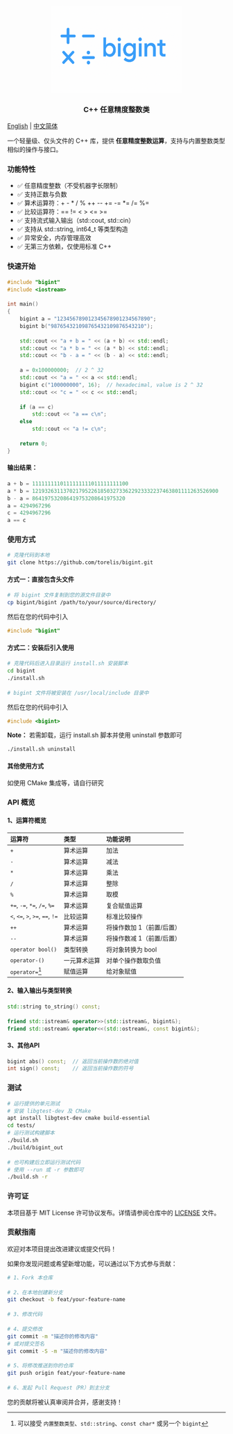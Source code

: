 <p align="center">
  <img src="logo.png" alt="bigint logo" width="300"/>
</p>
<h3 align="center">C++ 任意精度整数类</h3>

[English](README_en.md) | [中文简体](README.md)

一个轻量级、仅头文件的 C++ 库，提供 **任意精度整数运算**，支持与内置整数类型相似的操作与接口。

### 功能特性
- ✅ 任意精度整数（不受机器字长限制）
- ✅ 支持正数与负数
- ✅ 算术运算符：+ - * / % ++ -- += -= *= /= %=
- ✅ 比较运算符：== != < > <= >=
- ✅ 支持流式输入输出（std::cout, std::cin）
- ✅ 支持从 std::string, int64_t 等类型构造
- ✅ 异常安全，内存管理高效
- ✅ 无第三方依赖，仅使用标准 C++

### 快速开始
```cpp
#include "bigint"
#include <iostream>

int main()
{
    bigint a = "123456789012345678901234567890";
    bigint b("987654321098765432109876543210");

    std::cout << "a + b = " << (a + b) << std::endl;
    std::cout << "a * b = " << (a * b) << std::endl;
    std::cout << "b - a = " << (b - a) << std::endl;

    a = 0x100000000;  // 2 ^ 32
    std::cout << "a = " << a << std::endl;
    bigint c("100000000", 16);  // hexadecimal, value is 2 ^ 32
    std::cout << "c = " << c << std::endl;

    if (a == c)
        std::cout << "a == c\n";
    else
        std::cout << "a != c\n";

    return 0;
}
```

#### 输出结果：
```cpp
a + b = 1111111110111111111011111111100
a * b = 121932631137021795226185032733622923332237463801111263526900
b - a = 864197532086419753208641975320
a = 4294967296
c = 4294967296
a == c
```

### 使用方式
```bash
# 克隆代码到本地
git clone https://github.com/torelis/bigint.git
```

#### 方式一：直接包含头文件
```bash
# 将 bigint 文件复制到您的源文件目录中
cp bigint/bigint /path/to/your/source/directory/
```

然后在您的代码中引入
```cpp
#include "bigint"
```

#### 方式二：安装后引入使用
```bash
# 克隆代码后进入目录运行 install.sh 安装脚本
cd bigint
./install.sh

# bigint 文件将被安装在 /usr/local/include 目录中
```

然后在您的代码中引入
```cpp
#include <bigint>
```

**Note：** 若需卸载，运行 install.sh 脚本并使用 uninstall 参数即可
```bash
./install.sh uninstall
```

#### 其他使用方式
如使用 CMake 集成等，请自行研究

### API 概览
#### 1、运算符概览
| 运算符 | 类型 | 功能说明 |
|:----------|:----------|:----------|
| `+` | 算术运算 | 加法 |
| `-` | 算术运算 | 减法 |
| `*` | 算术运算 | 乘法 |
| `/` | 算术运算 | 整除 |
| `%` | 算术运算 | 取模 |
| `+=`, `-=`, `*=`, `/=`, `%=` | 算术运算 | 复合赋值运算 |
| `<`, `<=`, `>`, `>=`, `==`, `!=` | 比较运算 | 标准比较操作 |
| `++` | 算术运算 | 将操作数加 1（前置/后置） |
| `--` | 算术运算 | 将操作数减 1（前置/后置） |
| `operator bool()` | 类型转换 | 将对象转换为 bool |
| `operator-()` | 一元算术运算 | 对单个操作数取负值 |
| `operator=`[^1] | 赋值运算 | 给对象赋值 |

[^1]: 可以接受 `内置整数类型`、`std::string`、`const char*` 或另一个 `bigint`

#### 2、输入输出与类型转换
```cpp
std::string to_string() const;

friend std::istream& operator>>(std::istream&, bigint&);
friend std::ostream& operator<<(std::ostream&, const bigint&);
```

#### 3、其他API
```cpp
bigint abs() const;  // 返回当前操作数的绝对值
int sign() const;    // 返回当前操作数的符号
```

### 测试
```bash
# 运行提供的单元测试
# 安装 libgtest-dev 及 CMake
apt install libgtest-dev cmake build-essential
cd tests/
# 运行测试构建脚本
./build.sh
./build/bigint_out

# 也可构建后立即运行测试代码
# 使用 --run 或 -r 参数即可
./build.sh -r
```

### 许可证
本项目基于 MIT License 许可协议发布。详情请参阅仓库中的 [LICENSE](LICENSE) 文件。

### 贡献指南
欢迎对本项目提出改进建议或提交代码！

如果你发现问题或希望新增功能，可以通过以下方式参与贡献：
```bash
# 1、Fork 本仓库

# 2、在本地创建新分支
git checkout -b feat/your-feature-name

# 3、修改代码

# 4、提交修改
git commit -m "描述你的修改内容"
# 或对提交签名
git commit -S -m "描述你的修改内容"

# 5、将修改推送到你的仓库
git push origin feat/your-feature-name

# 6、发起 Pull Request（PR）到主分支
```
您的贡献将被认真审阅并合并，感谢支持！
